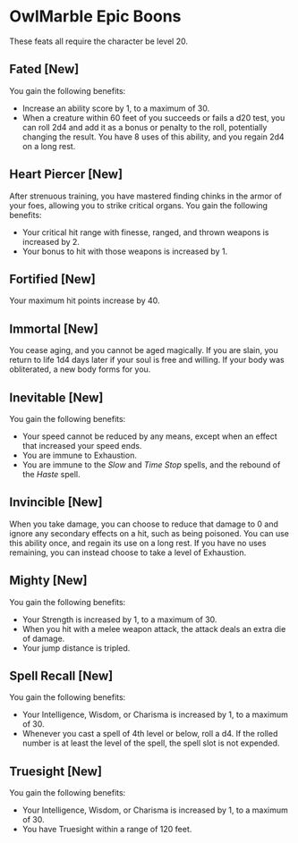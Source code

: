 # OwlMarble Epic Boons

These feats all require the character be level 20.

## Fated [New]

You gain the following benefits:

- Increase an ability score by 1, to a maximum of 30.
- When a creature within 60 feet of you succeeds or fails a d20 test, you can roll 2d4 and add it as a bonus or penalty to the roll, potentially changing the result. You have 8 uses of this ability, and you regain 2d4 on a long rest.

## Heart Piercer [New]

After strenuous training, you have mastered finding chinks in the armor of your foes, allowing you to strike critical organs.  You gain the following benefits:

- Your critical hit range with finesse, ranged, and thrown weapons is increased by 2.
- Your bonus to hit with those weapons is increased by 1.

## Fortified [New]

Your maximum hit points increase by 40.

## Immortal [New]

You cease aging, and you cannot be aged magically. If you are slain, you return to life 1d4 days later if your soul is free and willing. If your body was obliterated, a new body forms for you.

## Inevitable [New]

You gain the following benefits:

- Your speed cannot be reduced by any means, except when an effect that increased your speed ends.
- You are immune to Exhaustion.
- You are immune to the _Slow_ and _Time Stop_ spells, and the rebound of the _Haste_ spell.

## Invincible [New]

When you take damage, you can choose to reduce that damage to 0 and ignore any secondary effects on a hit, such as being poisoned. You can use this ability once, and regain its use on a long rest. If you have no uses remaining, you can instead choose to take a level of Exhaustion.

## Mighty [New]

You gain the following benefits:

- Your Strength is increased by 1, to a maximum of 30.
- When you hit with a melee weapon attack, the attack deals an extra die of damage.
- Your jump distance is tripled.

## Spell Recall [New]

You gain the following benefits:

- Your Intelligence, Wisdom, or Charisma is increased by 1, to a maximum of 30.
- Whenever you cast a spell of 4th level or below, roll a d4. If the rolled number is at least the level of the spell, the spell slot is not expended.

## Truesight [New]

You gain the following benefits:

- Your Intelligence, Wisdom, or Charisma is increased by 1, to a maximum of 30.
- You have Truesight within a range of 120 feet.

